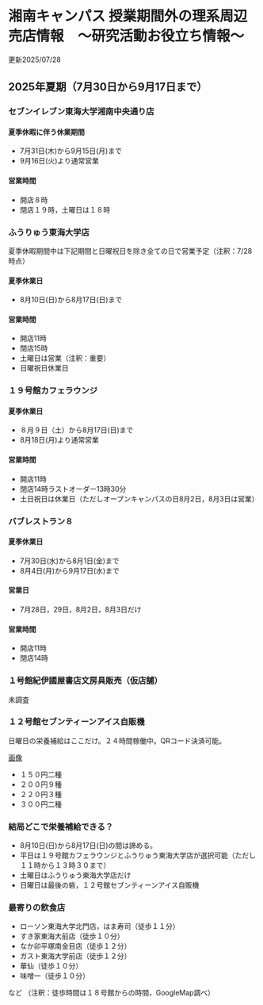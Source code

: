 # 湘南キャンパス 授業期間外の理系周辺　売店情報　～研究活動お役立ち情報～ 
更新2025/07/28

## 2025年夏期（7月30日から9月17日まで）

### セブンイレブン東海大学湘南中央通り店

#### 夏季休暇に伴う休業期間
- 7月31日(木)から9月15日(月)まで
- 9月16日(火)より通常営業

#### 営業時間
- 開店８時
- 閉店１９時，土曜日は１８時

### ふうりゅう東海大学店

夏季休暇期間中は下記期間と日曜祝日を除き全ての日で営業予定（注釈：7/28 時点）

#### 夏季休業日
- 8月10日(日)から8月17日(日)まで

#### 営業時間
- 開店11時
- 閉店15時
- 土曜日は営業（注釈：重要）
- 日曜祝日休業日

### １９号館カフェラウンジ

#### 夏季休業日
- ８月９日（土）から8月17日(日)まで
- 8月18日(月)より通常営業

#### 営業時間
- 開店11時
- 閉店14時ラストオーダー13時30分
- 土日祝日は休業日（ただしオープンキャンパスの日8月2日，8月3日は営業）

### バブレストラン８

#### 夏季休業日
- 7月30日(水)から8月1日(金)まで
- 8月4日(月)から9月17日(水)まで

#### 営業日
- 7月28日，29日，8月2日，8月3日だけ

#### 営業時間
- 開店11時
- 閉店14時

### １号館紀伊國屋書店文房具販売（仮店舗）
未調査

### １２号館セブンティーンアイス自販機

日曜日の栄養補給はここだけ。２４時間稼働中。QRコード決済可能。

[画像](./17ice.jpg)

- １５０円二種
- ２００円９種
- ２２０円３種
- ３００円二種

### 結局どこで栄養補給できる？
- 8月10日(日)から8月17日(日)の間は諦める。
- 平日は１９号館カフェラウンジとふうりゅう東海大学店が選択可能（ただし１１時から１３時３０まで）
- 土曜日はふうりゅう東海大学店だけ
- 日曜日は最後の砦，１２号館セブンティーンアイス自販機

### 最寄りの飲食店
- ローソン東海大学北門店，はま寿司（徒歩１１分）
- すき家東海大前店（徒歩１０分）
- なか卯平塚南金目店（徒歩１２分）
- ガスト東海大学前店（徒歩１２分）
- 華仙（徒歩１０分）
- 味噌一（徒歩１０分）

など
（注釈：徒歩時間は１８号館からの時間，GoogleMap調べ）




